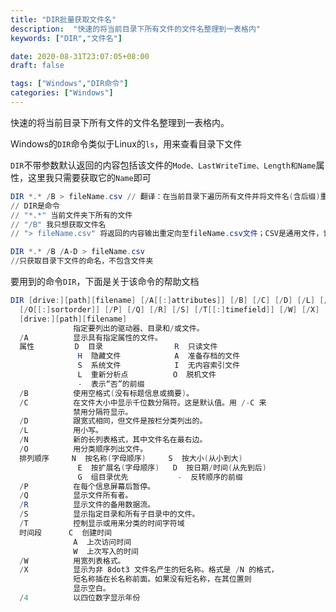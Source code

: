 ```yaml
---
title: "DIR批量获取文件名"
description:  "快速的将当前目录下所有文件的文件名整理到一表格内"
keywords: ["DIR","文件名"]

date: 2020-08-31T23:07:05+08:00
draft: false

tags: ["Windows","DIR命令"]
categories: ["Windows"]
---
```




快速的将当前目录下所有文件的文件名整理到一表格内。

<!--more-->

Windows的`DIR`命令类似于Linux的`ls`，用来查看目录下文件

`DIR`不带参数默认返回的内容包括该文件的`Mode、LastWriteTime、Length和Name`属性，这里我只需要获取它的`Name`即可

```powershell
DIR *.* /B > fileName.csv // 翻译：在当前目录下遍历所有文件并将文件名(含后缀)重定向至`fileName.csv`文件
// DIR是命令
// "*.*" 当前文件夹下所有的文件
// "/B" 我只想获取文件名
// "> fileName.csv" 将返回的内容输出重定向至fileName.csv文件；CSV是通用文件，记事本和Excel都可以打开
```
```powershell
DIR *.* /B /A-D > fileName.csv
//只获取目录下文件的命名，不包含文件夹
```

要用到的命令`DIR`，下面是关于该命令的帮助文档

```powershell
DIR [drive:][path][filename] [/A[[:]attributes]] [/B] [/C] [/D] [/L] [/N]
  [/O[[:]sortorder]] [/P] [/Q] [/R] [/S] [/T[[:]timefield]] [/W] [/X] [/4]
  [drive:][path][filename]
              指定要列出的驱动器、目录和/或文件。
  /A          显示具有指定属性的文件。
  属性         D  目录                R  只读文件
               H  隐藏文件            A  准备存档的文件
               S  系统文件            I  无内容索引文件
               L  重新分析点          O  脱机文件
               -  表示“否”的前缀
  /B          使用空格式(没有标题信息或摘要)。
  /C          在文件大小中显示千位数分隔符。这是默认值。用 /-C 来
              禁用分隔符显示。
  /D          跟宽式相同，但文件是按栏分类列出的。
  /L          用小写。
  /N          新的长列表格式，其中文件名在最右边。
  /O          用分类顺序列出文件。
  排列顺序     N  按名称(字母顺序)     S  按大小(从小到大)
               E  按扩展名(字母顺序)   D  按日期/时间(从先到后)
               G  组目录优先           -  反转顺序的前缀
  /P          在每个信息屏幕后暂停。
  /Q          显示文件所有者。
  /R          显示文件的备用数据流。
  /S          显示指定目录和所有子目录中的文件。
  /T          控制显示或用来分类的时间字符域
  时间段      C  创建时间
              A  上次访问时间
              W  上次写入的时间
  /W          用宽列表格式。
  /X          显示为非 8dot3 文件名产生的短名称。格式是 /N 的格式，
              短名称插在长名称前面。如果没有短名称，在其位置则
              显示空白。
  /4          以四位数字显示年份
```


